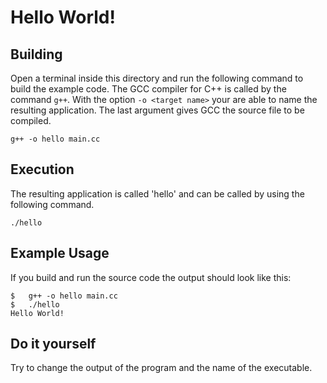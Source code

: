 # Hello World!

## Building
Open a terminal inside this directory and run the following command to build the example code.
The GCC compiler for C++ is called by the command `g++`.
With the option `-o <target name>` your are able to name the resulting application.
The last argument gives GCC the source file to be compiled.
    
    g++ -o hello main.cc

## Execution
The resulting application is called 'hello' and can be called by using the following command.

    ./hello

## Example Usage
If you build and run the source code the output should look like this:

    $   g++ -o hello main.cc
    $   ./hello
    Hello World!

## Do it yourself

Try to change the output of the program and the name of the executable.